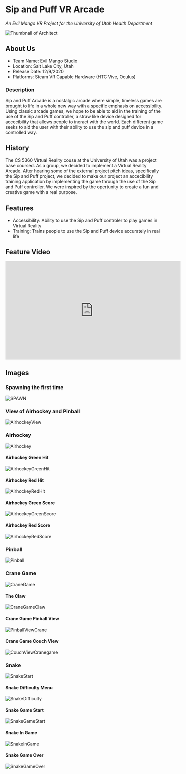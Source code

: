 # Sip and Puff VR Arcade

*An Evil Mango VR Project for the University of Utah Health Department*

![Thumbnail of Architect](thumbnail.png)

## About Us

- Team Name: Evil Mango Studio
- Location: Salt Lake City, Utah
- Release Date: 12/9/2020
- Platforms: Steam VR Capable Hardware (HTC Vive, Oculus)

### Description

Sip and Puff Arcade is a nostalgic arcade where simple, timeless games are brought to life in a whole new way with a specific emphasis on accessibility. Using classic arcade games, we hope to be able to aid in the training of the use of the Sip and Puff controller, a straw like device designed for accecibility that allows people to ineract with the world. Each different game seeks to aid the user with their ability to use the sip and puff device in a controlled way.

## History

The CS 5360 Virtual Reality couse at the University of Utah was a project base coursed. As a group, we decided to implement a Virtual Reality Arcade. After hearing some of the external project pitch ideas, specifically the Sip and Puff project, we decided to make our project an accecibility training application by implementing the game through the use of the Sip and Puff controller. We were inspired by the opertunity to create a fun and creative game with a real purpose.


## Features

- Accessibility: Ability to use the Sip and Puff controler to play games in Virtual Reality
- Training: Trains people to use the Sip and Puff device accurately in real life

## Feature Video

<iframe width="560" height="315" src="https://www.youtube.com/embed/CzvQxQYKO88" frameborder="0" allow="accelerometer; autoplay; clipboard-write; encrypted-media; gyroscope; picture-in-picture" allowfullscreen>
</iframe>

## Images

### Spawning the first time
![SPAWN](/SipAndPuffArcadeImages/MainArcadeSpawn.png)

### View of Airhockey and Pinball
<img src="/SipAndPuffArcadeImages/AirhockeySpawnView.png" alt="AirhockeyView">

### Airhockey 
<img src="https://github.com/Bamuir3/EvilMangoVR/blob/master/SipAndPuffArcadeImages/AirhockeySpawn.png" alt="Airhockey">

#### Airhockey Green Hit
<img src="https://github.com/Bamuir3/EvilMangoVR/blob/master/SipAndPuffArcadeImages/AihockeyGreenPuck.png" alt="AirhockeyGreenHit">

#### Airhockey Red Hit
<img src="/SipAndPuffArcadeImages/AirhockeyRedpuck.png" alt="AirhockeyRedHit">

#### Airhockey Green Score
<img src="https://github.com/Bamuir3/EvilMangoVR/blob/master/SipAndPuffArcadeImages/AirhockeyGreenScore.png" alt="AirhockeyGreenScore">

#### Airhockey Red Score
<img src="https://github.com/Bamuir3/EvilMangoVR/blob/master/SipAndPuffArcadeImages/AirhockeyRedScore.png" alt="AirhockeyRedScore">

### Pinball
<img src="https://github.com/Bamuir3/EvilMangoVR/blob/master/SipAndPuffArcadeImages/PinballGame.png" alt="Pinball">

### Crane Game
<img src="https://github.com/Bamuir3/EvilMangoVR/blob/master/SipAndPuffArcadeImages/ClawBottom.png" alt="CraneGame">

#### The Claw
<img src="https://github.com/Bamuir3/EvilMangoVR/blob/master/SipAndPuffArcadeImages/ClawTop.png" alt="CraneGameClaw">

#### Crane Game Pinball View
<img src="https://github.com/Bamuir3/EvilMangoVR/blob/master/SipAndPuffArcadeImages/CraneToPinball.png" alt="PinballViewCrane">

#### Crane Game Couch View
<img src="https://github.com/Bamuir3/EvilMangoVR/blob/master/SipAndPuffArcadeImages/CraneBehindCouch.png" alt="CouchViewCranegame">

### Snake
<img src="https://github.com/Bamuir3/EvilMangoVR/blob/master/SipAndPuffArcadeImages/SnakeGame.png" alt="SnakeStart">

#### Snake Difficulty Menu
<img src="https://github.com/Bamuir3/EvilMangoVR/blob/master/SipAndPuffArcadeImages/SnakeDifficulty.png" alt="SnakeDifficulty">

#### Snake Game Start
<img src="https://github.com/Bamuir3/EvilMangoVR/blob/master/SipAndPuffArcadeImages/SnakeStart.png" alt="SnakeGameStart">

#### Snake In Game
<img src="https://github.com/Bamuir3/EvilMangoVR/blob/master/SipAndPuffArcadeImages/SnakeLength2.png" alt="SnakeInGame">

#### Snake Game Over
<img src="https://github.com/Bamuir3/EvilMangoVR/blob/master/SipAndPuffArcadeImages/SnakeGameOver.png" alt="SnakeGameOver">
